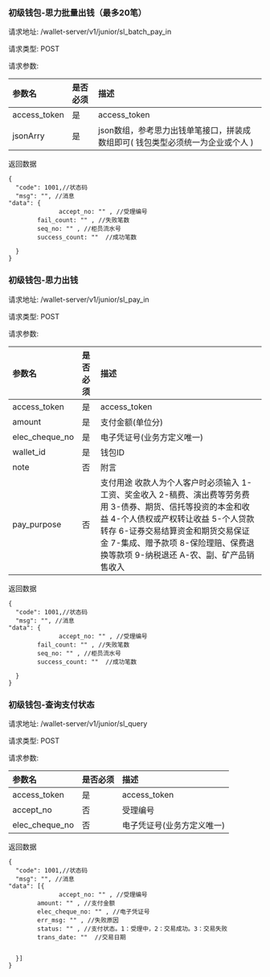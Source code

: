 ###  初级钱包-思力批量出钱（最多20笔）

请求地址: /wallet-server/v1/junior/sl_batch_pay_in

请求类型: POST

请求参数:

| 参数名 | 是否必须 | 描述 |
|:-- |:-- |:--   |
|access_token|是|access_token|
|jsonArry|是|json数组，参考思力出钱单笔接口，拼装成数组即可( 钱包类型必须统一为企业或个人 )|


返回数据
```
{
  "code": 1001,//状态码
  "msg": "", //消息
"data": {
              accept_no: "" , //受理编号
        fail_count: "" , //失败笔数
        seq_no: "" , //柜员流水号
        success_count: ""  //成功笔数

  }
}
```

###  初级钱包-思力出钱

请求地址: /wallet-server/v1/junior/sl_pay_in

请求类型: POST

请求参数:

| 参数名 | 是否必须 | 描述 |
|:-- |:-- |:--   |
|access_token|是|access_token|
|amount|是|支付金额(单位分)|
|elec_cheque_no|是|电子凭证号(业务方定义唯一)|
|wallet_id|是|钱包ID|
|note|否|附言|
|pay_purpose|否|支付用途 收款人为个人客户时必须输入 1-工资、奖金收入 2-稿费、演出费等劳务费用 3-债券、期货、信托等投资的本金和收益 4-个人债权或产权转让收益 5-个人贷款转存 6-证券交易结算资金和期货交易保证金 7-集成、赠予款项 8-保险理赔、保费退换等款项 9-纳税退还 A-农、副、矿产品销售收入|


返回数据
```
{
  "code": 1001,//状态码
  "msg": "", //消息
"data": {
              accept_no: "" , //受理编号
        fail_count: "" , //失败笔数
        seq_no: "" , //柜员流水号
        success_count: ""  //成功笔数

  }
}
```

###  初级钱包-查询支付状态

请求地址: /wallet-server/v1/junior/sl_query

请求类型: POST

请求参数:

| 参数名 | 是否必须 | 描述 |
|:-- |:-- |:--   |
|access_token|是|access_token|
|accept_no|否|受理编号|
|elec_cheque_no|否|电子凭证号(业务方定义唯一)|


返回数据
```
{
  "code": 1001,//状态码
  "msg": "", //消息
"data": [{
              accept_no: "" , //受理编号
        amount: "" , //支付金额
        elec_cheque_no: "" , //电子凭证号
        err_msg: "" , //失败原因
        status: "" , //支付状态。1：受理中，2：交易成功。3：交易失败
        trans_date: ""  //交易日期

      
  }]
}
```

